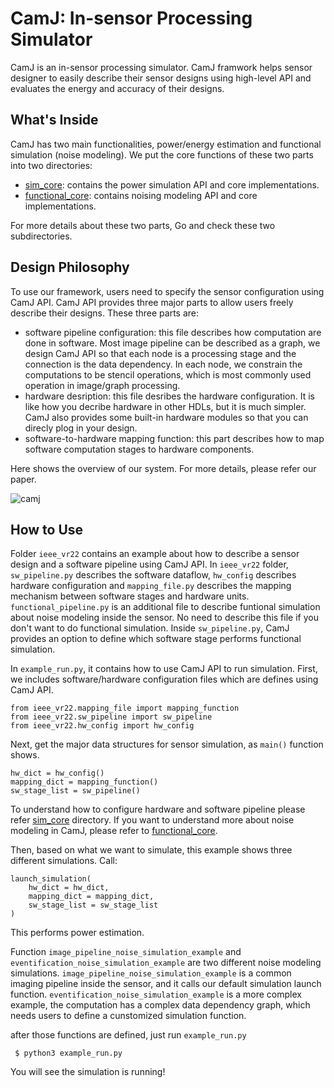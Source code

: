 # CamJ: In-sensor Processing Simulator

CamJ is an in-sensor processing simulator. CamJ framwork helps sensor designer to easily describe
their sensor designs using high-level API and evaluates the energy and accuracy of their designs.

## What's Inside

CamJ has two main functionalities, power/energy estimation and functional simulation (noise modeling).
We put the core functions of these two parts into two directories:

- [sim_core](https://github.com/horizon-research/in-sensor-simulator/tree/main/sim_core): contains the power simulation API and core implementations.
- [functional_core](https://github.com/horizon-research/in-sensor-simulator/tree/main/functional_core): contains noising modeling API and core implementations.

For more details about these two parts, Go and check these two subdirectories.

## Design Philosophy

To use our framework, users need to specify the sensor configuration using CamJ API. CamJ API provides
three major parts to allow users freely describe their designs. These three parts are:

- software pipeline configuration: this file describes how computation are done in software. Most image pipeline can be described as a graph, we design CamJ API so that each node is a processing stage
and the connection is the data dependency. In each node, we constrain the computations to be stencil
operations, which is most commonly used operation in image/graph processing.
- hardware desription: this file desribes the hardware configuration. It is like how you decribe
hardware in other HDLs, but it is much simpler. CamJ also provides some built-in hardware modules 
so that you can direcly plog in your design.
- software-to-hardware mapping function: this part describes how to map software computation stages
to hardware components.

Here shows the overview of our system. For more details, please refer our paper.

![camj](https://user-images.githubusercontent.com/21286132/216838473-c1477396-f1f6-4b04-a14b-7292c32948ad.png)

## How to Use

Folder `ieee_vr22` contains an example about how to describe a sensor design and a software pipeline
using CamJ API. In `ieee_vr22` folder, `sw_pipeline.py` describes the software dataflow, `hw_config`
describes hardware configuration and `mapping_file.py` describes the mapping mechanism between
software stages and hardware units. `functional_pipeline.py` is an additional file to describe
funtional simulation about noise modeling inside the sensor. No need to describe this file if you
don't want to do functional simulation. Inside `sw_pipeline.py`, CamJ provides an option to define
which software stage performs functional simulation.

In `example_run.py`, it contains how to use CamJ API to run simulation. First, we includes software/hardware configuration files which are defines using CamJ API.

```
from ieee_vr22.mapping_file import mapping_function
from ieee_vr22.sw_pipeline import sw_pipeline
from ieee_vr22.hw_config import hw_config
```

Next, get the major data structures for sensor simulation, as `main()` function shows.
```
hw_dict = hw_config()
mapping_dict = mapping_function()
sw_stage_list = sw_pipeline()
```

To understand how to configure hardware and software pipeline please refer [sim_core](https://github.com/horizon-research/in-sensor-simulator/tree/main/sim_core) directory. If you want to understand more about noise modeling in CamJ, please refer to [functional_core](https://github.com/horizon-research/in-sensor-simulator/tree/main/functional_core).

Then, based on what we want to simulate, this example shows three different simulations. Call:
```
launch_simulation(
	hw_dict = hw_dict,
	mapping_dict = mapping_dict,
	sw_stage_list = sw_stage_list
)
```
This performs power estimation.

Function `image_pipeline_noise_simulation_example` and `eventification_noise_simulation_example`
are two different noise modeling simulations. `image_pipeline_noise_simulation_example` is a common 
imaging pipeline inside the sensor, and it calls our default simulation launch function. 
`eventification_noise_simulation_example` is a more complex example, the computation has a complex 
data dependency graph, which needs users to define a cunstomized simulation function. 

after those functions are defined, just run `example_run.py`
```
 $ python3 example_run.py 
```
You will see the simulation is running!
